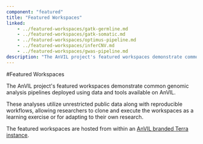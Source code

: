 ```yaml
---
component: "featured"
title: "Featured Workspaces"
linked:
    - ../featured-workspaces/gatk-germline.md
    - ../featured-workspaces/gatk-somatic.md
    - ../featured-workspaces/optimus-pipeline.md
    - ../featured-workspaces/inferCNV.md
    - ../featured-workspaces/gwas-pipeline.md
description: "The AnVIL project's featured workspaces demonstrate common genomic analysis pipelines deployed using data and tools available on AnVIL."
---
```


#Featured Workspaces

The AnVIL project's featured workspaces demonstrate common genomic analysis pipelines deployed using data and tools available on AnVIL.

These analyses utilize unrestricted public data along with reproducible workflows, allowing researchers to clone and execute the workspaces as a learning exercise or for adapting to their own research.

The featured workspaces are hosted from within an [AnVIL branded Terra instance](https://anvil.terra.bio/#).
